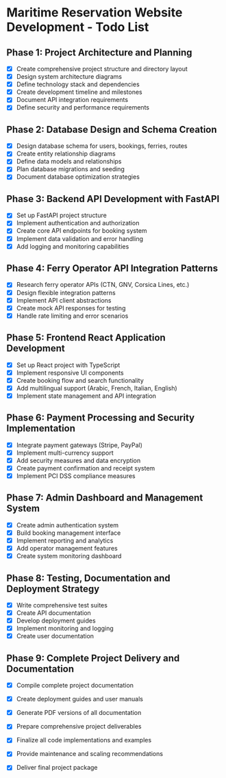 # Maritime Reservation Website Development - Todo List

## Phase 1: Project Architecture and Planning
- [x] Create comprehensive project structure and directory layout
- [x] Design system architecture diagrams
- [x] Define technology stack and dependencies
- [x] Create development timeline and milestones
- [x] Document API integration requirements
- [x] Define security and performance requirements

## Phase 2: Database Design and Schema Creation
- [x] Design database schema for users, bookings, ferries, routes
- [x] Create entity relationship diagrams
- [x] Define data models and relationships
- [x] Plan database migrations and seeding
- [x] Document database optimization strategies

## Phase 3: Backend API Development with FastAPI
- [x] Set up FastAPI project structure
- [x] Implement authentication and authorization
- [x] Create core API endpoints for booking system
- [x] Implement data validation and error handling
- [x] Add logging and monitoring capabilities

## Phase 4: Ferry Operator API Integration Patterns
- [x] Research ferry operator APIs (CTN, GNV, Corsica Lines, etc.)
- [x] Design flexible integration patterns
- [x] Implement API client abstractions
- [x] Create mock API responses for testing
- [x] Handle rate limiting and error scenarios

## Phase 5: Frontend React Application Development
- [x] Set up React project with TypeScript
- [x] Implement responsive UI components
- [x] Create booking flow and search functionality
- [x] Add multilingual support (Arabic, French, Italian, English)
- [x] Implement state management and API integration

## Phase 6: Payment Processing and Security Implementation
- [x] Integrate payment gateways (Stripe, PayPal)
- [x] Implement multi-currency support
- [x] Add security measures and data encryption
- [x] Create payment confirmation and receipt system
- [x] Implement PCI DSS compliance measures

## Phase 7: Admin Dashboard and Management System
- [x] Create admin authentication system
- [x] Build booking management interface
- [x] Implement reporting and analytics
- [x] Add operator management features
- [x] Create system monitoring dashboard

## Phase 8: Testing, Documentation and Deployment Strategy
- [x] Write comprehensive test suites
- [x] Create API documentation
- [x] Develop deployment guides
- [x] Implement monitoring and logging
- [x] Create user documentation

## Phase 9: Complete Project Delivery and Documentation
- [x] Compile complete project documentation
- [x] Create deployment guides and user manuals
- [x] Generate PDF versions of all documentation
- [x] Prepare comprehensive project deliverables
- [x] Finalize all code implementations and examples
- [x] Provide maintenance and scaling recommendations
- [x] Deliver final project package

